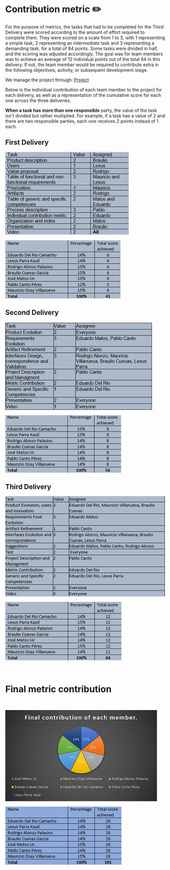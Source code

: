 # Contribution metric ✏️


For the purpose of metrics, the tasks that had to be completed for the Third Delivery were scored according to the amount of effort required to complete them. They were scored on a scale from 1 to 3, with 1 representing a simple task, 2 representing an intermediate task and 3 representing a demanding task, for a total of 84 points. Some tasks were divided in half, and the scoring was adjusted accordingly. The goal was for team members was to achieve an average of 12 individual points out of the total 84 in this delivery. If not, the team member would be required to contribute extra in the following objectives, activity, or subsequent development stage.


We manage the project through:  [Project](https://github.com/users/EduardoMatos05/projects/2)

Below is the individual contribution of each team member to the project for each delivery, as well as a representation of the cumulative score for each one across the three deliveries.

**When a task has more than one responsible** party, the value of the task isn't divided but rather multiplied. For example, if a task has a value of 2 and there are two responsible parties, each one receives 2 points instead of 1 each.


## First Delivery


![Tabla 1](https://github.com/EduardoMatos05/ProyectoFIS/blob/Eduardo/other%20artifacts/tabla%201_corregida.png?raw=true)

![Tabla 1.1](https://github.com/EduardoMatos05/ProyectoFIS/blob/Eduardo/other%20artifacts/tabla%201.10.png?raw=true)

## Second Delivery


![Tabla 2](https://github.com/EduardoMatos05/ProyectoFIS/blob/Eduardo/other%20artifacts/tabla%204.png?raw=true)

![Tabla 2.1](https://github.com/EduardoMatos05/ProyectoFIS/blob/Eduardo/other%20artifacts/tabla2.1.png?raw=true)

## Third Delivery


![Tabla 3](https://github.com/EduardoMatos05/ProyectoFIS/blob/Eduardo/other%20artifacts/table%203.00.png?raw=true)

![Tabla 3.1](https://github.com/EduardoMatos05/ProyectoFIS/blob/Eduardo/other%20artifacts/table%203.10.png?raw=true)

<br>

# Final metric contribution

<br>

![grafica final](https://github.com/EduardoMatos05/ProyectoFIS/blob/Eduardo/other%20artifacts/finalContribution.png?raw=true)

![Tabla final](https://github.com/EduardoMatos05/ProyectoFIS/blob/Eduardo/other%20artifacts/finalScore.png?raw=true)